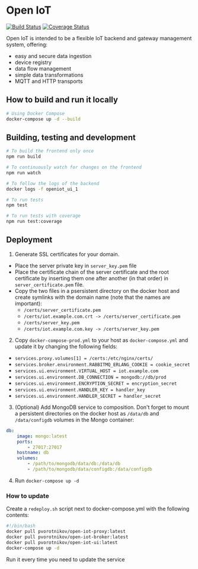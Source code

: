 # Open IoT

[![Build Status](https://travis-ci.org/pvorotnikov/open-iot.svg?branch=master)](https://travis-ci.org/pvorotnikov/open-iot)
[![Coverage Status](https://coveralls.io/repos/github/pvorotnikov/open-iot/badge.svg)](https://coveralls.io/github/pvorotnikov/open-iot)

Open IoT is intended to be a flexible IoT backend and gateway management system, offering:
* easy and secure data ingestion
* device registry
* data flow management
* simple data transformations
* MQTT and HTTP transports

## How to build and run it locally

```bash
# Using Docker Compose
docker-compose up -d --build
```

## Building, testing and development

```bash
# To build the frontend only once
npm run build

# To continuously watch for changes on the frontend
npm run watch

# To follow the logs of the backend
docker logs -f openiot_ui_1

# To run tests
npm test

# To run tests with coverage
npm run test:coverage
```

## Deployment

1. Generate SSL certificates for your domain.
* Place the server private key in `server_key.pem` file
* Place the certificate chain of the server certificate and the root certificate by inserting them one after another (in that order) in `server_certificate.pem` file.
* Copy the two files in a psersistent directory on the docker host and create symlinks with the domain name (note that the names are important):
    * `/certs/server_certificate.pem`
    * `/certs/iot.example.com.crt -> /certs/server_certificate.pem`
    * `/certs/server_key.pem`
    * `/certs/iot.example.com.key -> /certs/server_key.pem`

2. Copy `docker-compose-prod.yml` to your host as `docker-compose.yml` and update it by changing the following fields:
* `services.proxy.volumes[1] = /certs:/etc/nginx/certs/`
* `services.broker.environment.RABBITMQ_ERLANG_COOKIE = cookie_secret`
* `services.ui.environment.VIRTUAL_HOST = iot.example.com`
* `services.ui.environment.DB_CONNECTION = mongodb://db/prod`
* `services.ui.environment.ENCRYPTION_SECRET = encryption_secret`
* `services.ui.environment.HANDLER_KEY = handler_key`
* `services.ui.environment.HANDLER_SECRET = handler_secret`

3. (Optional) Add MongoDB service to composition. Don't forget to mount a persistent directories on the docker host as `/data/db` and `/data/configdb` volumes in the Mongo container:
```yaml
db:
    image: mongo:latest
    ports:
        - 27017:27017
    hostname: db
    volumes:
        - /path/to/mongodb/data/db:/data/db
        - /path/to/mongodb/data/configdb:/data/configdb
```

4. Run `docker-compose up -d`

### How to update

Create a `redeploy.sh` script next to docker-compose.yml with the following contents:

```bash
#!/bin/bash
docker pull pvorotnikov/open-iot-proxy:latest
docker pull pvorotnikov/open-iot-broker:latest
docker pull pvorotnikov/open-iot-ui:latest
docker-compose up -d
```

Run it every time you need to update the service
